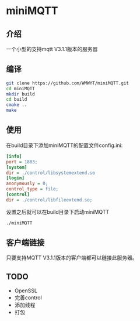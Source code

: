 # miniMQTT

## 介绍

一个小型的支持mqtt V3.1.1版本的服务器

## 编译

``` bash
git clone https://github.com/WMWYT/miniMQTT.git
cd miniMQTT
mkdir build
cd build
cmake ..
make
```

## 使用

在build目录下添加miniMQTT的配置文件config.ini:

``` ini
[info]
port = 1883;
[system]
dir = ./control/libsystemextend.so
[login]
anonymously = 0;
control_type = file;
[control]
dir = ./control/libfileextend.so;
```

设置之后就可以在build目录下启动miniMQTT

```bash
./miniMQTT
```

## 客户端链接

只要支持MQTT V3.1.1版本的客户端都可以链接此服务器。

## TODO

* OpenSSL
* 完善control
* 添加线程
* 打包
